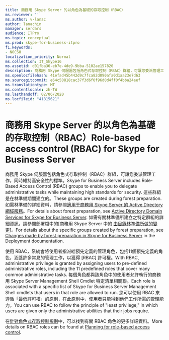 ```yaml
---
title: 商務用 Skype Server 的以角色為基礎的存取控制（RBAC）
ms.reviewer: ''
ms.author: v-lanac
author: lanachin
manager: serdars
audience: ITPro
ms.topic: conceptual
ms.prod: skype-for-business-itpro
f1.keywords:
- NOCSH
localization_priority: Normal
ms.collection: IT_Skype16
ms.assetid: d01fba36-eb7e-4de9-9bba-5102ae157820
description: 商務用 Skype 伺服器包括角色式存取控制（RBAC）群組，可讓您委派管理工作，同時維持高安全性的標準。 這些群組是在林準備期間建立的。 如需林準備的詳細資料，請參閱適用于商務用 Skype Server 的 Active Directory 網域服務。 如需有關林準備所建立之特定群組的詳細資訊，請參閱部署檔中的商務用 Skype Server 中的 [由目錄林準備所做的變更]。
ms.openlocfilehash: 41efad45b442d9c7fca82d090afa0d1aa23e7d63
ms.sourcegitcommit: e64c50818cac37f3d6f0f96d0d4ff0f4bba24aef
ms.translationtype: MT
ms.contentlocale: zh-TW
ms.lasthandoff: 02/06/2020
ms.locfileid: "41815621"
---
```

# <a name="role-based-access-control-rbac-for-skype-for-business-server"></a><span data-ttu-id="33fa0-106">商務用 Skype Server 的以角色為基礎的存取控制（RBAC）</span><span class="sxs-lookup"><span data-stu-id="33fa0-106">Role-based access control (RBAC) for Skype for Business Server</span></span>
 
<span data-ttu-id="33fa0-107">商務用 Skype 伺服器包括角色式存取控制（RBAC）群組，可讓您委派管理工作，同時維持高安全性的標準。</span><span class="sxs-lookup"><span data-stu-id="33fa0-107">Skype for Business Server includes Role-Based Access Control (RBAC) groups to enable you to delegate administrative tasks while maintaining high standards for security.</span></span> <span data-ttu-id="33fa0-108">這些群組是在林準備期間建立的。</span><span class="sxs-lookup"><span data-stu-id="33fa0-108">These groups are created during forest preparation.</span></span> <span data-ttu-id="33fa0-109">如需林準備的詳細資料，請參閱[適用于商務用 Skype Server 的 Active Directory 網域服務](active-directory-domain-services.md)。</span><span class="sxs-lookup"><span data-stu-id="33fa0-109">For details about forest preparation, see [Active Directory Domain Services for Skype for Business Server](active-directory-domain-services.md).</span></span> <span data-ttu-id="33fa0-110">如需有關林準備所建立之特定群組的詳細資訊，請參閱部署檔中的[商務用 Skype Server 中的 [由目錄林準備所做的變更](../../schema-reference/active-directory-schema-extensions-classes-and-attributes/changes-made-by-forest-preparation.md)]。</span><span class="sxs-lookup"><span data-stu-id="33fa0-110">For details about the specific groups created by forest preparation, see [Changes made by forest preparation in Skype for Business Server](../../schema-reference/active-directory-schema-extensions-classes-and-attributes/changes-made-by-forest-preparation.md) in the Deployment documentation.</span></span>
  
<span data-ttu-id="33fa0-111">使用 RBAC，系統會將使用者指派給預先定義的管理角色，包括11個預先定義的角色，涵蓋許多常見的管理工作，以獲得 [RBAC] 許可權。</span><span class="sxs-lookup"><span data-stu-id="33fa0-111">With RBAC, administrative privilege is granted by assigning users to pre-defined administrative roles, including the 11 predefined roles that cover many common administrative tasks.</span></span> <span data-ttu-id="33fa0-112">每個角色都與該角色中的使用者允許執行的商務用 Skype Server Management Shell Cmdlet 特定清單相關聯。</span><span class="sxs-lookup"><span data-stu-id="33fa0-112">Each role is associated with a specific list of Skype for Business Server Management Shell cmdlets that users in that role are allowed to run.</span></span> <span data-ttu-id="33fa0-113">您可以使用 RBAC 來遵循「最低許可權」的原則，在此原則中，使用者只能得到他們工作所需的管理能力。</span><span class="sxs-lookup"><span data-stu-id="33fa0-113">You can use RBAC to follow the principle of "least privilege," in which users are given only the administrative abilities that their jobs require.</span></span> 
  
<span data-ttu-id="33fa0-114">在[針對角色式存取控制規劃](https://docs.microsoft.com/lyncserver/lync-server-2013-planning-for-role-based-access-control)中，可以找到有關 RBAC 角色的更多詳細資料。</span><span class="sxs-lookup"><span data-stu-id="33fa0-114">More details on RBAC roles can be found at [Planning for role-based access control](https://docs.microsoft.com/lyncserver/lync-server-2013-planning-for-role-based-access-control).</span></span>
